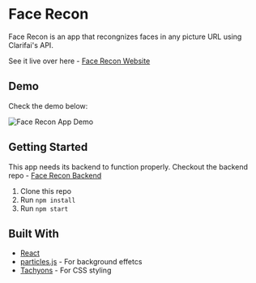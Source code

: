 # Face Recon

Face Recon is an app that recongnizes faces in any picture URL using Clarifai's API.

See it live over here - [Face Recon Website](https://face-recon-app.herokuapp.com/)

## Demo

Check the demo below:

![Face Recon App Demo](demo/demo.gif)

## Getting Started

This app needs its backend to function properly. 
Checkout the backend repo - [Face Recon Backend](https://github.com/guvarallo/facerecognition-api)

1. Clone this repo
2. Run `npm install`
3. Run `npm start`

## Built With

* [React](https://reactjs.org/)
* [particles.js](https://github.com/VincentGarreau/particles.js/) - For background effetcs
* [Tachyons](http://tachyons.io/) - For CSS styling
